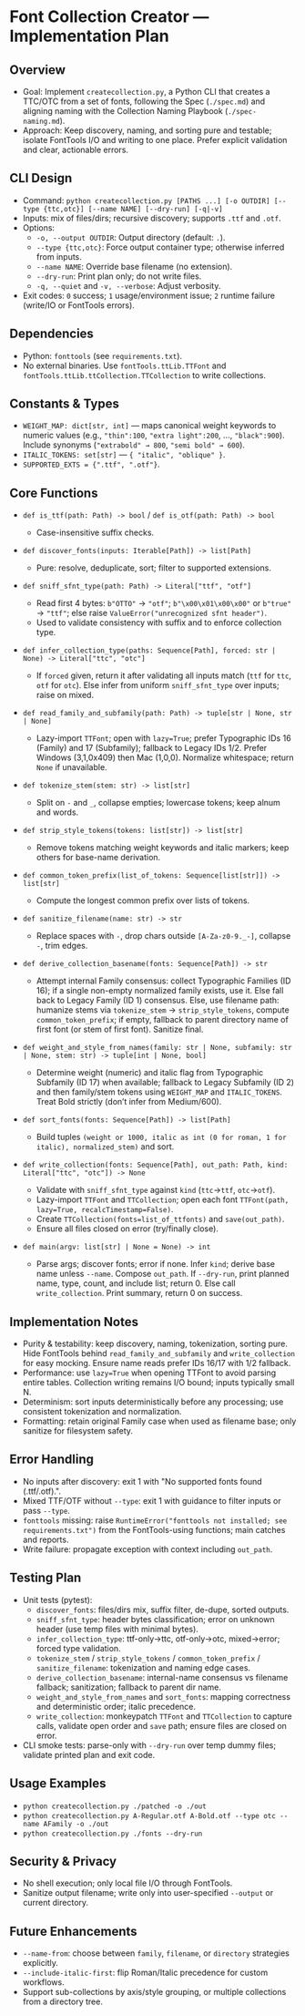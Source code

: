 Font Collection Creator — Implementation Plan
=============================================

Overview
--------
- Goal: Implement `createcollection.py`, a Python CLI that creates a TTC/OTC from a set of fonts, following the Spec (`./spec.md`) and aligning naming with the Collection Naming Playbook (`./spec-naming.md`).
- Approach: Keep discovery, naming, and sorting pure and testable; isolate FontTools I/O and writing to one place. Prefer explicit validation and clear, actionable errors.

CLI Design
----------
- Command: `python createcollection.py [PATHS ...] [-o OUTDIR] [--type {ttc,otc}] [--name NAME] [--dry-run] [-q|-v]`
- Inputs: mix of files/dirs; recursive discovery; supports `.ttf` and `.otf`.
- Options:
  - `-o, --output OUTDIR`: Output directory (default: `.`).
  - `--type {ttc,otc}`: Force output container type; otherwise inferred from inputs.
  - `--name NAME`: Override base filename (no extension).
  - `--dry-run`: Print plan only; do not write files.
  - `-q, --quiet` and `-v, --verbose`: Adjust verbosity.
- Exit codes: `0` success; `1` usage/environment issue; `2` runtime failure (write/IO or FontTools errors).

Dependencies
------------
- Python: `fonttools` (see `requirements.txt`).
- No external binaries. Use `fontTools.ttLib.TTFont` and `fontTools.ttLib.ttCollection.TTCollection` to write collections.

Constants & Types
-----------------
- `WEIGHT_MAP: dict[str, int]` — maps canonical weight keywords to numeric values (e.g., `"thin":100`, `"extra light":200`, ..., `"black":900`). Include synonyms (`"extrabold" → 800`, `"semi bold" → 600`).
- `ITALIC_TOKENS: set[str]` — `{ "italic", "oblique" }`.
- `SUPPORTED_EXTS = {".ttf", ".otf"}`.

Core Functions
--------------
- `def is_ttf(path: Path) -> bool` / `def is_otf(path: Path) -> bool`
  - Case-insensitive suffix checks.

- `def discover_fonts(inputs: Iterable[Path]) -> list[Path]`
  - Pure: resolve, deduplicate, sort; filter to supported extensions.

- `def sniff_sfnt_type(path: Path) -> Literal["ttf", "otf"]`
  - Read first 4 bytes: `b"OTTO"` → `"otf"`; `b"\x00\x01\x00\x00"` or `b"true"` → `"ttf"`; else raise `ValueError("unrecognized sfnt header")`.
  - Used to validate consistency with suffix and to enforce collection type.

- `def infer_collection_type(paths: Sequence[Path], forced: str | None) -> Literal["ttc", "otc"]`
  - If `forced` given, return it after validating all inputs match (`ttf` for `ttc`, `otf` for `otc`). Else infer from uniform `sniff_sfnt_type` over inputs; raise on mixed.

- `def read_family_and_subfamily(path: Path) -> tuple[str | None, str | None]`
  - Lazy-import `TTFont`; open with `lazy=True`; prefer Typographic IDs 16 (Family) and 17 (Subfamily); fallback to Legacy IDs 1/2. Prefer Windows (3,1,0x409) then Mac (1,0,0). Normalize whitespace; return `None` if unavailable.

- `def tokenize_stem(stem: str) -> list[str]`
  - Split on `-` and `_`, collapse empties; lowercase tokens; keep alnum and words.

- `def strip_style_tokens(tokens: list[str]) -> list[str]`
  - Remove tokens matching weight keywords and italic markers; keep others for base-name derivation.

- `def common_token_prefix(list_of_tokens: Sequence[list[str]]) -> list[str]`
  - Compute the longest common prefix over lists of tokens.

- `def sanitize_filename(name: str) -> str`
  - Replace spaces with `-`, drop chars outside `[A-Za-z0-9._-]`, collapse `-`, trim edges.

- `def derive_collection_basename(fonts: Sequence[Path]) -> str`
  - Attempt internal Family consensus: collect Typographic Families (ID 16); if a single non-empty normalized family exists, use it. Else fall back to Legacy Family (ID 1) consensus. Else, use filename path: humanize stems via `tokenize_stem` → `strip_style_tokens`, compute `common_token_prefix`; if empty, fallback to parent directory name of first font (or stem of first font). Sanitize final.

- `def weight_and_style_from_names(family: str | None, subfamily: str | None, stem: str) -> tuple[int | None, bool]`
  - Determine weight (numeric) and italic flag from Typographic Subfamily (ID 17) when available; fallback to Legacy Subfamily (ID 2) and then family/stem tokens using `WEIGHT_MAP` and `ITALIC_TOKENS`. Treat Bold strictly (don’t infer from Medium/600).

- `def sort_fonts(fonts: Sequence[Path]) -> list[Path]`
  - Build tuples `(weight or 1000, italic as int (0 for roman, 1 for italic), normalized_stem)` and sort.

- `def write_collection(fonts: Sequence[Path], out_path: Path, kind: Literal["ttc", "otc"]) -> None`
  - Validate with `sniff_sfnt_type` against `kind` (`ttc`→`ttf`, `otc`→`otf`).
  - Lazy-import `TTFont` and `TTCollection`; open each font `TTFont(path, lazy=True, recalcTimestamp=False)`.
  - Create `TTCollection(fonts=list_of_ttfonts)` and `save(out_path)`.
  - Ensure all files closed on error (try/finally close).

- `def main(argv: list[str] | None = None) -> int`
  - Parse args; discover fonts; error if none. Infer `kind`; derive base name unless `--name`. Compose `out_path`. If `--dry-run`, print planned name, type, count, and include list; return 0. Else call `write_collection`. Print summary, return 0 on success.

Implementation Notes
--------------------
- Purity & testability: keep discovery, naming, tokenization, sorting pure. Hide FontTools behind `read_family_and_subfamily` and `write_collection` for easy mocking. Ensure name reads prefer IDs 16/17 with 1/2 fallback.
- Performance: use `lazy=True` when opening TTFont to avoid parsing entire tables. Collection writing remains I/O bound; inputs typically small N.
- Determinism: sort inputs deterministically before any processing; use consistent tokenization and normalization.
- Formatting: retain original Family case when used as filename base; only sanitize for filesystem safety.

Error Handling
--------------
- No inputs after discovery: exit 1 with "No supported fonts found (.ttf/.otf).".
- Mixed TTF/OTF without `--type`: exit 1 with guidance to filter inputs or pass `--type`.
- `fonttools` missing: raise `RuntimeError("fonttools not installed; see requirements.txt")` from the FontTools-using functions; main catches and reports.
- Write failure: propagate exception with context including `out_path`.

Testing Plan
------------
- Unit tests (pytest):
  - `discover_fonts`: files/dirs mix, suffix filter, de-dupe, sorted outputs.
  - `sniff_sfnt_type`: header bytes classification; error on unknown header (use temp files with minimal bytes).
  - `infer_collection_type`: ttf-only→ttc, otf-only→otc, mixed→error; forced type validation.
  - `tokenize_stem` / `strip_style_tokens` / `common_token_prefix` / `sanitize_filename`: tokenization and naming edge cases.
  - `derive_collection_basename`: internal-name consensus vs filename fallback; sanitization; fallback to parent dir name.
  - `weight_and_style_from_names` and `sort_fonts`: mapping correctness and deterministic order; italic precedence.
  - `write_collection`: monkeypatch `TTFont` and `TTCollection` to capture calls, validate open order and `save` path; ensure files are closed on error.
- CLI smoke tests: parse-only with `--dry-run` over temp dummy files; validate printed plan and exit code.

Usage Examples
--------------
- `python createcollection.py ./patched -o ./out`
- `python createcollection.py A-Regular.otf A-Bold.otf --type otc --name AFamily -o ./out`
- `python createcollection.py ./fonts --dry-run`

Security & Privacy
------------------
- No shell execution; only local file I/O through FontTools.
- Sanitize output filename; write only into user-specified `--output` or current directory.

Future Enhancements
-------------------
- `--name-from`: choose between `family`, `filename`, or `directory` strategies explicitly.
- `--include-italic-first`: flip Roman/Italic precedence for custom workflows.
- Support sub-collections by axis/style grouping, or multiple collections from a directory tree.
